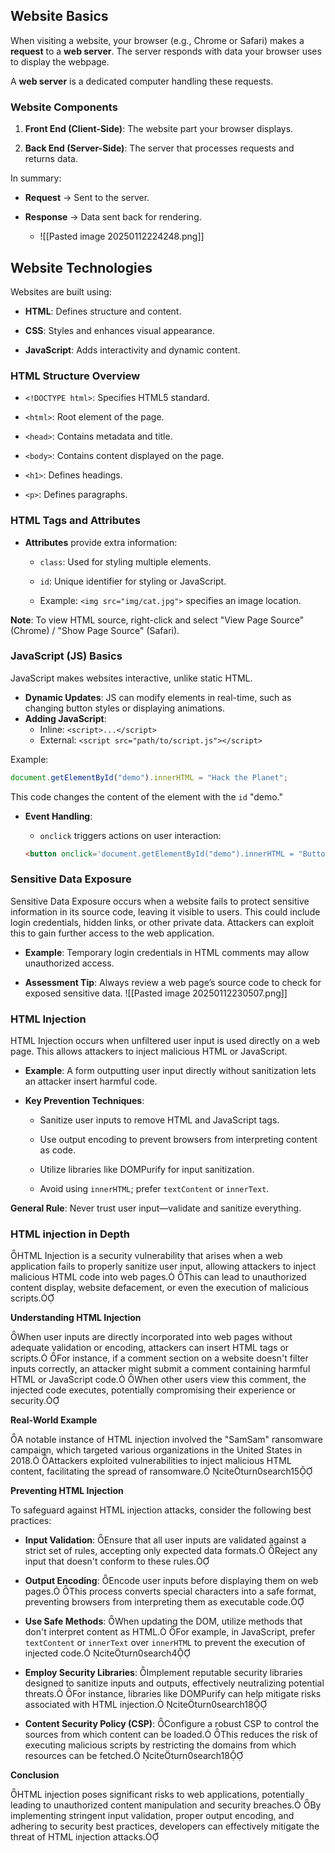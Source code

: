 

## **Website Basics**

When visiting a website, your browser (e.g., Chrome or Safari) makes a **request** to a **web server**. The server responds with data your browser uses to display the webpage.

A **web server** is a dedicated computer handling these requests.

### **Website Components**

1. **Front End (Client-Side)**: The website part your browser displays.
    
2. **Back End (Server-Side)**: The server that processes requests and returns data.
    

In summary:

- **Request** → Sent to the server.
    
- **Response** → Data sent back for rendering.
	- ![[Pasted image 20250112224248.png]]


## **Website Technologies**

Websites are built using:

- **HTML**: Defines structure and content.
    
- **CSS**: Styles and enhances visual appearance.
    
- **JavaScript**: Adds interactivity and dynamic content.
    

### **HTML Structure Overview**

- `<!DOCTYPE html>`: Specifies HTML5 standard.
    
- `<html>`: Root element of the page.
    
- `<head>`: Contains metadata and title.
    
- `<body>`: Contains content displayed on the page.
    
- `<h1>`: Defines headings.
    
- `<p>`: Defines paragraphs.
    

### **HTML Tags and Attributes**

- **Attributes** provide extra information:
    
    - `class`: Used for styling multiple elements.
        
    - `id`: Unique identifier for styling or JavaScript.
        
    - Example: `<img src="img/cat.jpg">` specifies an image location.
        

**Note**: To view HTML source, right-click and select "View Page Source" (Chrome) / "Show Page Source" (Safari).


### **JavaScript (JS) Basics**

JavaScript makes websites interactive, unlike static HTML.

- **Dynamic Updates**: JS can modify elements in real-time, such as changing button styles or displaying animations.
- **Adding JavaScript**:
    - Inline: `<script>...</script>`
    - External: `<script src="path/to/script.js"></script>`

Example:

```javascript
document.getElementById("demo").innerHTML = "Hack the Planet";
```

This code changes the content of the element with the `id` "demo."

- **Event Handling**:
    
    - `onclick` triggers actions on user interaction:
    
    ```html
    <button onclick='document.getElementById("demo").innerHTML = "Button Clicked";'>Click Me!</button>
    ```

### **Sensitive Data Exposure**

Sensitive Data Exposure occurs when a website fails to protect sensitive information in its source code, leaving it visible to users. This could include login credentials, hidden links, or other private data. Attackers can exploit this to gain further access to the web application.

- **Example**: Temporary login credentials in HTML comments may allow unauthorized access.
    
- **Assessment Tip**: Always review a web page’s source code to check for exposed sensitive data.
		![[Pasted image 20250112230507.png]]
		



### **HTML Injection**

HTML Injection occurs when unfiltered user input is used directly on a web page. This allows attackers to inject malicious HTML or JavaScript.

- **Example**: A form outputting user input directly without sanitization lets an attacker insert harmful code.
    
- **Key Prevention Techniques**:
    
    - Sanitize user inputs to remove HTML and JavaScript tags.
        
    - Use output encoding to prevent browsers from interpreting content as code.
        
    - Utilize libraries like DOMPurify for input sanitization.
        
    - Avoid using `innerHTML`; prefer `textContent` or `innerText`.
        

**General Rule**: Never trust user input—validate and sanitize everything.


### HTML injection  in Depth
HTML Injection is a security vulnerability that arises when a web application fails to properly sanitize user input, allowing attackers to inject malicious HTML code into web pages. This can lead to unauthorized content display, website defacement, or even the execution of malicious scripts.

**Understanding HTML Injection**

When user inputs are directly incorporated into web pages without adequate validation or encoding, attackers can insert HTML tags or scripts. For instance, if a comment section on a website doesn't filter inputs correctly, an attacker might submit a comment containing harmful HTML or JavaScript code. When other users view this comment, the injected code executes, potentially compromising their experience or security.

**Real-World Example**

A notable instance of HTML injection involved the "SamSam" ransomware campaign, which targeted various organizations in the United States in 2018. Attackers exploited vulnerabilities to inject malicious HTML content, facilitating the spread of ransomware. citeturn0search15

**Preventing HTML Injection**

To safeguard against HTML injection attacks, consider the following best practices:

- **Input Validation**: Ensure that all user inputs are validated against a strict set of rules, accepting only expected data formats. Reject any input that doesn't conform to these rules.
    
- **Output Encoding**: Encode user inputs before displaying them on web pages. This process converts special characters into a safe format, preventing browsers from interpreting them as executable code.
    
- **Use Safe Methods**: When updating the DOM, utilize methods that don't interpret content as HTML. For example, in JavaScript, prefer `textContent` or `innerText` over `innerHTML` to prevent the execution of injected code. citeturn0search4
    
- **Employ Security Libraries**: Implement reputable security libraries designed to sanitize inputs and outputs, effectively neutralizing potential threats. For instance, libraries like DOMPurify can help mitigate risks associated with HTML injection. citeturn0search18
    
- **Content Security Policy (CSP)**: Configure a robust CSP to control the sources from which content can be loaded. This reduces the risk of executing malicious scripts by restricting the domains from which resources can be fetched. citeturn0search18
    

**Conclusion**

HTML injection poses significant risks to web applications, potentially leading to unauthorized content manipulation and security breaches. By implementing stringent input validation, proper output encoding, and adhering to security best practices, developers can effectively mitigate the threat of HTML injection attacks.